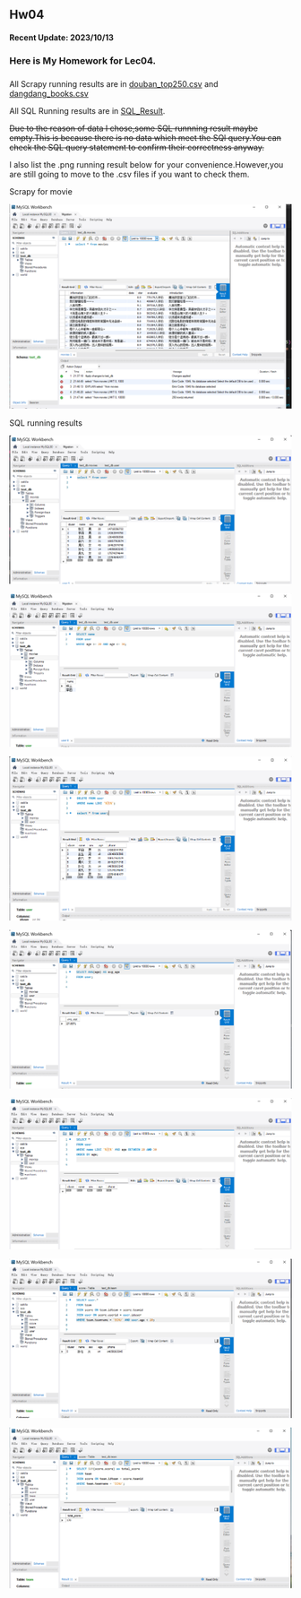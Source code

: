 ## Hw04

#### Recent Update: 2023/10/13

### Here is My Homework for Lec04.

### 
All Scrapy running results are in [douban_top250.csv](https://github.com/kevinyao0901/Introduction-to-Data-Science-and-Engineering/blob/main/DataBase/douban_top250.csv) 
and [dangdang_books.csv](https://github.com/kevinyao0901/Introduction-to-Data-Science-and-Engineering/blob/main/DataBase/mySpider/mySpider/dangdang_books.csv)

All SQL Running results are in [SQL_Result](https://github.com/kevinyao0901/Introduction-to-Data-Science-and-Engineering/tree/main/DataBase/SQL_Result).

~~Due to the reason of data I chose,some SQL runnning result maybe empty.This is because there is no data which meet the SQl query.You can check the SQL query statement to confirm their correctness anyway.~~


I also list the .png running result below for your convenience.However,you are still going to move to the .csv files if you want to check them.

Scrapy for movie

![error](https://github.com/kevinyao0901/Introduction-to-Data-Science-and-Engineering/blob/main/DataBase/SQL_Result/%E5%B1%8F%E5%B9%95%E6%88%AA%E5%9B%BE%202023-10-13%20214814.png)

SQL running results

![error](https://github.com/kevinyao0901/Introduction-to-Data-Science-and-Engineering/blob/main/DataBase/SQL_Result/%E5%B1%8F%E5%B9%95%E6%88%AA%E5%9B%BE%202023-10-13%20224827.png)


![error](https://github.com/kevinyao0901/Introduction-to-Data-Science-and-Engineering/blob/main/DataBase/SQL_Result/%E5%B1%8F%E5%B9%95%E6%88%AA%E5%9B%BE%202023-10-13%20225309.png)


![error](https://github.com/kevinyao0901/Introduction-to-Data-Science-and-Engineering/blob/main/DataBase/SQL_Result/%E5%B1%8F%E5%B9%95%E6%88%AA%E5%9B%BE%202023-10-13%20225704.png)


![error](https://github.com/kevinyao0901/Introduction-to-Data-Science-and-Engineering/blob/main/DataBase/SQL_Result/%E5%B1%8F%E5%B9%95%E6%88%AA%E5%9B%BE%202023-10-13%20225919.png)


![error](https://github.com/kevinyao0901/Introduction-to-Data-Science-and-Engineering/blob/main/DataBase/SQL_Result/%E5%B1%8F%E5%B9%95%E6%88%AA%E5%9B%BE%202023-10-13%20230253.png)


![error](https://github.com/kevinyao0901/Introduction-to-Data-Science-and-Engineering/blob/main/DataBase/SQL_Result/%E5%B1%8F%E5%B9%95%E6%88%AA%E5%9B%BE%202023-10-13%20232347.png)


![error](https://github.com/kevinyao0901/Introduction-to-Data-Science-and-Engineering/blob/main/DataBase/SQL_Result/%E5%B1%8F%E5%B9%95%E6%88%AA%E5%9B%BE%202023-10-13%20232458.png)
